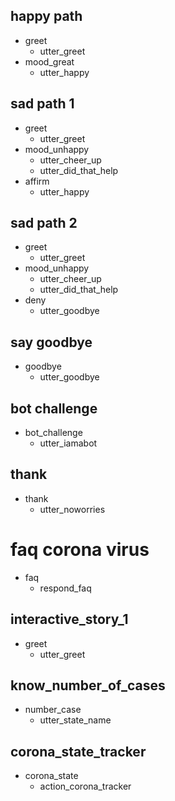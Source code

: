 ## happy path
* greet
  - utter_greet
* mood_great
  - utter_happy

## sad path 1
* greet
  - utter_greet
* mood_unhappy
  - utter_cheer_up
  - utter_did_that_help
* affirm
  - utter_happy

## sad path 2
* greet
  - utter_greet
* mood_unhappy
  - utter_cheer_up
  - utter_did_that_help
* deny
  - utter_goodbye

## say goodbye
* goodbye
  - utter_goodbye

## bot challenge
* bot_challenge
  - utter_iamabot

## thank
* thank
  - utter_noworries

# faq corona virus
* faq
  - respond_faq

## interactive_story_1
* greet
  - utter_greet

## know_number_of_cases
* number_case
  - utter_state_name

## corona_state_tracker
* corona_state
  - action_corona_tracker

